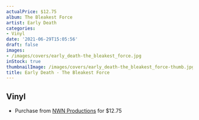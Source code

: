 ```yaml
---
actualPrice: $12.75
album: The Bleakest Force
artist: Early Death
categories:
- Vinyl
date: '2021-06-29T15:05:56'
draft: false
images:
- /images/covers/early_death-the_bleakest_force.jpg
inStock: true
thumbnailImage: /images/covers/early_death-the_bleakest_force-thumb.jpg
title: Early Death - The Bleakest Force
---
```


## Vinyl
* Purchase from [NWN Productions](http://shop.nwnprod.com/index.php?route=product/product&path=75&product_id=5124&sort=pd.name&order=ASC) for $12.75

